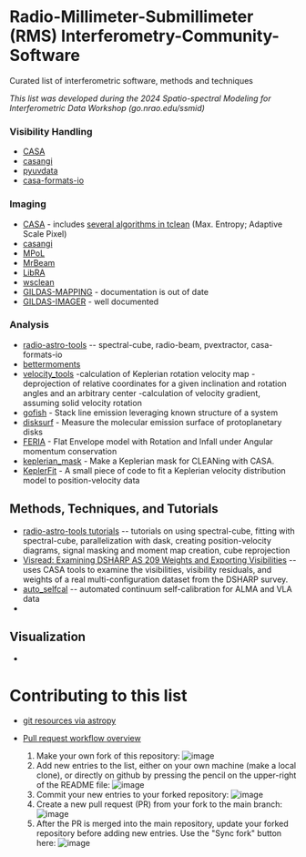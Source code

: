 # Radio-Millimeter-Submillimeter (RMS) Interferometry-Community-Software
Curated list of interferometric software, methods and techniques

*This list was developed during the 2024 Spatio-spectral Modeling for Interferometric Data Workshop (go.nrao.edu/ssmid)*

### Visibility Handling
- [CASA](https://casadocs.readthedocs.io/)
- [casangi](https://github.com/casangi)
- [pyuvdata](https://pyuvdata.readthedocs.io/en/latest/index.html)
- [casa-formats-io](https://github.com/radio-astro-tools/casa-formats-io)

### Imaging
- [CASA](https://casadocs.readthedocs.io/) - includes [several algorithms in tclean](https://casadocs.readthedocs.io/en/stable/notebooks/synthesis_imaging.html#Other-Algorithms) (Max. Entropy; Adaptive Scale Pixel) 
- [casangi](https://github.com/casangi)
- [MPoL](https://mpol-dev.github.io/MPoL/)
- [MrBeam](https://github.com/hmuellergoe/mrbeam)
- [LibRA](https://github.com/ARDG-NRAO/LibRA)
- [wsclean](https://wsclean.readthedocs.io/en/latest/index.html)
- [GILDAS-MAPPING](https://iram.fr/IRAMFR/GILDAS/) - documentation is out of date
- [GILDAS-IMAGER](https://imager.oasu.u-bordeaux.fr/wp-content/uploads/doc/html/) - well documented


### Analysis
- [radio-astro-tools](https://radio-astro-tools.github.io) -- spectral-cube, radio-beam, pvextractor, casa-formats-io
- [bettermoments](https://bettermoments.readthedocs.io/en/latest/)
- [velocity_tools](https://github.com/RMS-Interferometric-Data-Analysis/Interferometry-Community-Software) -calculation of Keplerian rotation velocity map -deprojection of relative coordinates for a given inclination and rotation angles and an arbitrary center -calculation of velocity gradient, assuming solid velocity rotation
- [gofish](https://github.com/richteague/gofish) - Stack line emission leveraging known structure of a system
- [disksurf](https://github.com/richteague/disksurf) - Measure the molecular emission surface of protoplanetary disks
- [FERIA](https://github.com/YokoOya/FERIA) - Flat Envelope model with Rotation and Infall under Angular momentum conservation
- [keplerian_mask](https://github.com/richteague/keplerian_mask) - Make a Keplerian mask for CLEANing with CASA.
- [KeplerFit](https://github.com/felixbosco/KeplerFit) - A small piece of code to fit a Keplerian velocity distribution model to position-velocity data 

  
## Methods, Techniques, and Tutorials

- [radio-astro-tools tutorials](https://radio-astro-tools.github.io/tutorials/) -- tutorials on using spectral-cube, fitting with spectral-cube, parallelization with dask, creating position-velocity diagrams, signal masking and moment map creation, cube reprojection
- [Visread: Examining DSHARP AS 209 Weights and Exporting Visibilities](https://mpol-dev.github.io/visread/tutorials/rescale_AS209_weights.html) -- uses CASA tools to examine the visibilities, visibility residuals, and weights of a real multi-configuration dataset from the DSHARP survey.
- [auto_selfcal](https://github.com/jjtobin/auto_selfcal) -- automated continuum self-calibration for ALMA and VLA data
- 

## Visualization

- 


# Contributing to this list

- [git resources via astropy](https://docs.astropy.org/en/latest/development/workflow/development_workflow.html#new-to-git)
- [Pull request workflow overview](https://blog.mergify.com/understanding-the-github-pull-request-workflow/)

  1. Make your own fork of this repository: ![image](https://github.com/RMS-Interferometric-Data-Analysis/Interferometry-Community-Software/assets/3255771/1f56e24e-f112-4dd7-9aa0-b449b03c7025)
  2. Add new entries to the list, either on your own machine (make a local clone), or directly on github by pressing the pencil on the upper-right of the README file: ![image](https://github.com/RMS-Interferometric-Data-Analysis/Interferometry-Community-Software/assets/3255771/7bcf4785-2d26-42d3-ae38-9a56a80c3e76)
  3. Commit your new entries to your forked repository: ![image](https://github.com/RMS-Interferometric-Data-Analysis/Interferometry-Community-Software/assets/3255771/d75b04a0-4729-474c-832a-67f8c2a788f2)
  4. Create a new pull request (PR) from your fork to the main branch: ![image](https://github.com/RMS-Interferometric-Data-Analysis/Interferometry-Community-Software/assets/3255771/93c17ecd-17fe-4b39-97a2-46cbeb1caf07)
  5. After the PR is merged into the main repository, update your forked repository before adding new entries. Use the "Sync fork" button here: ![image](https://github.com/RMS-Interferometric-Data-Analysis/Interferometry-Community-Software/assets/3255771/d8392c4f-5ece-4a74-858b-6a2d7bbc8805)








